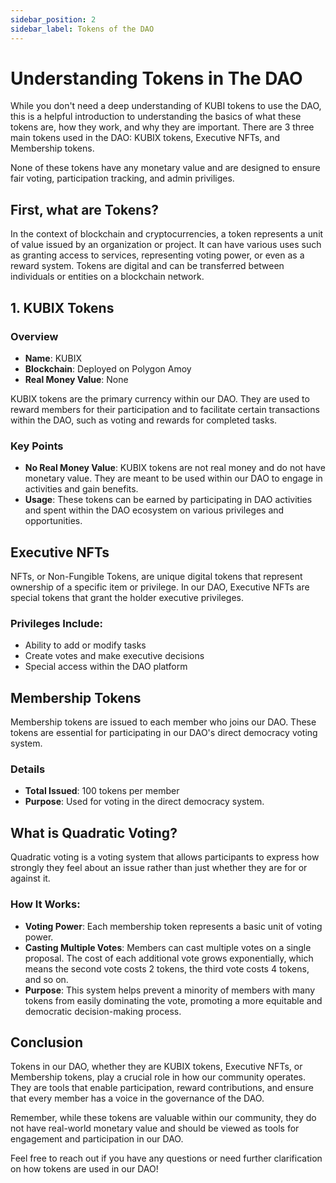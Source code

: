 ```yaml
---
sidebar_position: 2
sidebar_label: Tokens of the DAO
---
```


# Understanding Tokens in The DAO

While you don't need a deep understanding of KUBI tokens to use the DAO, this is a helpful introduction to understanding the basics of what these tokens are, how they work, and why they are important. There are 3 three main tokens used in the DAO: KUBIX tokens, Executive NFTs, and Membership tokens.

None of these tokens have any monetary value and are designed to ensure fair voting, participation tracking, and admin priviliges.

## First, what are Tokens?

In the context of blockchain and cryptocurrencies, a token represents a unit of value issued by an organization or project. It can have various uses such as granting access to services, representing voting power, or even as a reward system. Tokens are digital and can be transferred between individuals or entities on a blockchain network.

## 1. KUBIX Tokens

### Overview

- **Name**: KUBIX
- **Blockchain**: Deployed on Polygon Amoy
- **Real Money Value**: None

KUBIX tokens are the primary currency within our DAO. They are used to reward members for their participation and to facilitate certain transactions within the DAO, such as voting and rewards for completed tasks.

### Key Points

- **No Real Money Value**: KUBIX tokens are not real money and do not have monetary value. They are meant to be used within our DAO to engage in activities and gain benefits.
- **Usage**: These tokens can be earned by participating in DAO activities and spent within the DAO ecosystem on various privileges and opportunities.

## Executive NFTs

NFTs, or Non-Fungible Tokens, are unique digital tokens that represent ownership of a specific item or privilege. In our DAO, Executive NFTs are special tokens that grant the holder executive privileges.

### Privileges Include:

- Ability to add or modify tasks
- Create votes and make executive decisions
- Special access within the DAO platform

## Membership Tokens

Membership tokens are issued to each member who joins our DAO. These tokens are essential for participating in our DAO's direct democracy voting system.

### Details

- **Total Issued**: 100 tokens per member
- **Purpose**: Used for voting in the direct democracy system.

## What is Quadratic Voting?

Quadratic voting is a voting system that allows participants to express how strongly they feel about an issue rather than just whether they are for or against it.

### How It Works:

- **Voting Power**: Each membership token represents a basic unit of voting power.
- **Casting Multiple Votes**: Members can cast multiple votes on a single proposal. The cost of each additional vote grows exponentially, which means the second vote costs 2 tokens, the third vote costs 4 tokens, and so on.
- **Purpose**: This system helps prevent a minority of members with many tokens from easily dominating the vote, promoting a more equitable and democratic decision-making process.

## Conclusion

Tokens in our DAO, whether they are KUBIX tokens, Executive NFTs, or Membership tokens, play a crucial role in how our community operates. They are tools that enable participation, reward contributions, and ensure that every member has a voice in the governance of the DAO.

Remember, while these tokens are valuable within our community, they do not have real-world monetary value and should be viewed as tools for engagement and participation in our DAO.

Feel free to reach out if you have any questions or need further clarification on how tokens are used in our DAO!
